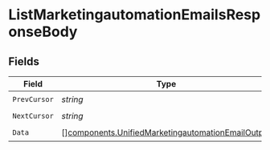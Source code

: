 # ListMarketingautomationEmailsResponseBody


## Fields

| Field                                                                                                                  | Type                                                                                                                   | Required                                                                                                               | Description                                                                                                            |
| ---------------------------------------------------------------------------------------------------------------------- | ---------------------------------------------------------------------------------------------------------------------- | ---------------------------------------------------------------------------------------------------------------------- | ---------------------------------------------------------------------------------------------------------------------- |
| `PrevCursor`                                                                                                           | *string*                                                                                                               | :heavy_check_mark:                                                                                                     | N/A                                                                                                                    |
| `NextCursor`                                                                                                           | *string*                                                                                                               | :heavy_check_mark:                                                                                                     | N/A                                                                                                                    |
| `Data`                                                                                                                 | [][components.UnifiedMarketingautomationEmailOutput](../../models/components/unifiedmarketingautomationemailoutput.md) | :heavy_check_mark:                                                                                                     | N/A                                                                                                                    |